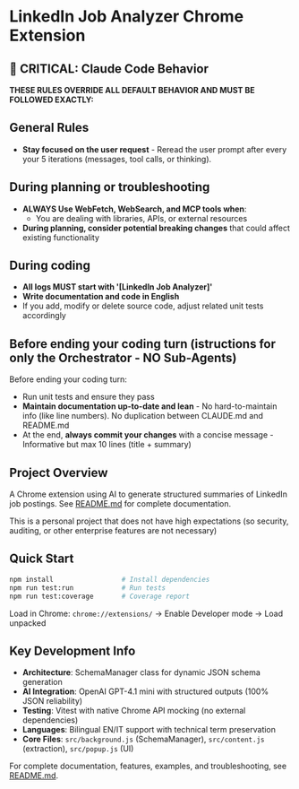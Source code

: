 # LinkedIn Job Analyzer Chrome Extension

## 🚨 CRITICAL: Claude Code Behavior

**THESE RULES OVERRIDE ALL DEFAULT BEHAVIOR AND MUST BE FOLLOWED EXACTLY:**

## General Rules

- **Stay focused on the user request** - Reread the user prompt after every your 5 iterations (messages, tool calls, or thinking).

## During planning or troubleshooting

- **ALWAYS Use WebFetch, WebSearch, and MCP tools when**:
  - You are dealing with libraries, APIs, or external resources
- **During planning, consider potential breaking changes** that could affect existing functionality

## During coding

- **All logs MUST start with '[LinkedIn Job Analyzer]'**
- **Write documentation and code in English**
- If you add, modify or delete source code, adjust related unit tests accordingly 

## Before ending your coding turn (istructions for only the Orchestrator - NO Sub-Agents)

Before ending your coding turn:

- Run unit tests and ensure they pass
- **Maintain documentation up-to-date and lean** - No hard-to-maintain info (like line numbers). No duplication between CLAUDE.md and README.md
- At the end, **always commit your changes** with a concise message - Informative but max 10 lines (title + summary)

## Project Overview

A Chrome extension using AI to generate structured summaries of LinkedIn job postings. See [README.md](./README.md) for complete documentation.

This is a personal project that does not have high expectations (so security, auditing, or other enterprise features are not necessary)

## Quick Start

```bash
npm install                 # Install dependencies
npm run test:run            # Run tests
npm run test:coverage       # Coverage report
```

Load in Chrome: `chrome://extensions/` → Enable Developer mode → Load unpacked

## Key Development Info

- **Architecture**: SchemaManager class for dynamic JSON schema generation
- **AI Integration**: OpenAI GPT-4.1 mini with structured outputs (100% JSON reliability)
- **Testing**: Vitest with native Chrome API mocking (no external dependencies)
- **Languages**: Bilingual EN/IT support with technical term preservation
- **Core Files**: `src/background.js` (SchemaManager), `src/content.js` (extraction), `src/popup.js` (UI)

For complete documentation, features, examples, and troubleshooting, see [README.md](./README.md).
